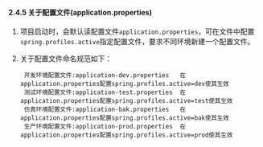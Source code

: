 #### 2.4.5 关于配置文件\(application.properties\)

1. 项目启动时，会默认读配置文件`application.properties`，可在文件中配置`spring.profiles.active`指定配置文件，要求不同环境新建一个配置文件。
2. 关于配置文件命名规范如下：

   ```text
    开发环境配置文件:application-dev.properties   在application.properties配置spring.profiles.active=dev使其生效
    测试环境配置文件:application-test.properties  在application.properties配置spring.profiles.active=test使其生效
    仿真环境配置文件:application-bak.properties   在application.properties配置spring.profiles.active=bak使其生效
    生产环境配置文件:application-prod.properties  在application.properties配置spring.profiles.active=prod使其生效
   ```
